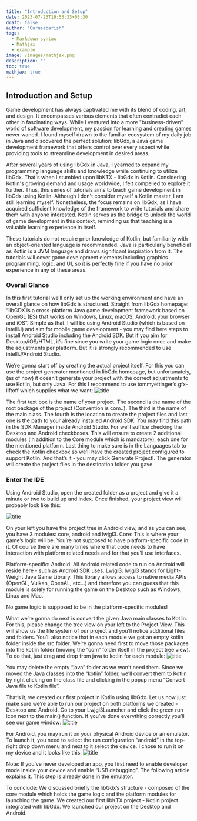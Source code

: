 ```yaml
---
title: "Introduction and Setup"
date: 2023-07-23T19:53:33+05:30
draft: false
author: "Gurusabarish"
tags:
  - Markdown syntax
  - Mathjax
  - example
image: /images/mathjax.png
description: ""
toc: true
mathjax: true
---
```


## Introduction and Setup

Game development has always captivated me with its blend of coding, art, and design. It encompasses various elements that often contradict each other in fascinating ways. While I ventured into a more "business-driven" world of software development, my passion for learning and creating games never waned. I found myself drawn to the familiar ecosystem of my daily job in Java and discovered the perfect solution: libGdx, a Java game development framework that offers control over every aspect while providing tools to streamline development in desired areas.

After several years of using libGdx in Java, I yearned to expand my programming language skills and knowledge while continuing to utilize libGdx. That's when I stumbled upon libKTX - libGdx in Kotlin. Considering Kotlin's growing demand and usage worldwide, I felt compelled to explore it further. Thus, this series of tutorials aims to teach game development in libGdx using Kotlin. Although I don't consider myself a Kotlin master, I am still learning myself. Nonetheless, the focus remains on libGdx, as I have acquired sufficient knowledge of the framework to write tutorials and share them with anyone interested. Kotlin serves as the bridge to unlock the world of game development in this context, reminding us that teaching is a valuable learning experience in itself.

These tutorials do not require prior knowledge of Kotlin, but familiarity with an object-oriented language is recommended. Java is particularly beneficial as Kotlin is a JVM language and draws significant inspiration from it. The tutorials will cover game development elements including graphics programming, logic, and UI, so it is perfectly fine if you have no prior experience in any of these areas.

<h3>Overall Glance</h3>
In this first tutorial we’ll only set up the working environment and have an overall glance on how libGdx is structured. Straight from libGdx homepage: “libGDX is a cross-platform Java game development framework based on OpenGL (ES) that works on Windows, Linux, macOS, Android, your browser and iOS”. Simple as that. I will be using Android Studio (which is based on intelliJ) and aim for mobile game development - you may find here steps to install Android Studio including the Android SDK. But if you aim for Desktop/iOS/HTML, it’s fine since you write your game logic once and make the adjustments per platform. But it is strongly recommended to use intelliJ/Android Studio.

We’re gonna start off by creating the actual project itself. For this you can use the project generator mentioned in libGdx homepage, but unfortunately, (as of now) it doesn’t generate your project with the correct adjustments to use Kotlin, but only Java. For this I recommend to use tommyettinger’s gfx-liftoff which supplies what we want:
![title](1.jpg)





The first text box is the name of your project. The second is the name of the root package of the project (Convention is com.<nameofyourcompany>.<projectname>). The third is the name of the main class. The fourth is the location to create the project files and last one is the path to your already installed Android SDK. You may find this path in the SDK Manager inside Android Studio. For we’ll suffice checking the Desktop and Android checkboxes. This will ensure to create 2 additional modules (in addition to the Core module which is mandatory), each one for the mentioned platform.
Last thing to make sure is in the Languages tab to check the Kotlin checkbox so we’ll have the created project configured to support Kotlin. And that’s it - you may click Generate Project!. The generator will create the project files in the destination folder you gave.

<h3>Enter the IDE</h3>
Using Android Studio, open the created folder as a project and give it a minute or two to build up and index. Once finished, your project view will probably look like this:

![title](2.png)

On your left you have the project tree in Android view, and as you can see, you have 3 modules: core, android and lwjgl3.
Core: This is where your game’s logic will be. You’re not supposed to have platform-specific code in it. Of course there are many times where that code needs to have interaction with platform related needs and for that you’ll use interfaces.

Platform-specific:
Android: All Android related code to run on Android will reside here - such as Android SDK uses.
Lwjgl3: lwjgl3 stands for Light-Weight Java Game Library. This library allows access to native media APIs (OpenGL, Vulkan, OpenAL, etc…) and therefore you can guess that this module is solely for running the game on the Desktop such as Windows, Linux and Mac.

No game logic is supposed to be in the platform-specific modules!

What we’re gonna do next is convert the given Java main classes to Kotlin. For this, please change the tree view on your left to the Project View. This will show us the file system of our project and you’ll notice additional files and folders. You’ll also notice that in each module we got an empty kotlin folder inside the src folder. We’re gonna need first to move those packages into the kotlin folder (moving the “com” folder itself in the project tree view). To do that, just drag and drop from java to kotlin for each module:
![title](3.png)

You may delete the empty “java” folder as we won't need them.
Since we moved the Java classes into the “kotlin” folder, we’ll convert them to Kotlin by right clicking on the class file and clicking in the popup menu “Convert Java file to Kotlin file”.

That’s it, we created our first project in Kotlin using libGdx. Let us now just make sure we’re able to run our project on both platforms we created - Desktop and Android.
Go to your Lwjgl3Launcher and click the green run icon next to the main() function. If you’ve done everything correctly you’ll see our game window:
![title](4.png)


For Android, you may run it on your physical Android device or an emulator. To launch it, you need to select the run configuration “android” in the top-right drop down menu and next to it select the device. I chose to run it on my device and it looks like this:
![title](5.png)

Note: If you’ve never developed an app, you first need to enable developer mode inside your device and enable “USB debugging”. The following article explains it. This step is already done in the emulator.

To conclude:
We discussed briefly the libGdx’s structure - composed of the core module which holds the game logic and the platform modules for launching the game.
We created our first libKTX project - Kotlin project integrated with libGdx.
We launched our project on the Desktop and Android.

